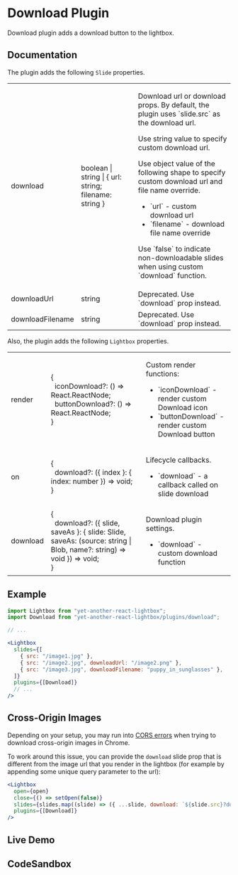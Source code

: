 # Download Plugin

Download plugin adds a download button to the lightbox.

## Documentation

The plugin adds the following `Slide` properties.

<table class="docs">
    <tbody>
    <tr>
        <td>
            download
        </td>
        <td>
            boolean | string | &#123; url: string; filename: string &#125;
        </td>
        <td>
            <p>Download url or download props. By default, the plugin uses `slide.src` as the download url.</p>
            <p>Use string value to specify custom download url.</p>
            <p>Use object value of the following shape to specify custom download url and file name override.</p>
            <ul>
                <li>`url` - custom download url</li>
                <li>`filename` - download file name override</li>
            </ul>
            <p>Use `false` to indicate non-downloadable slides when using custom `download` function.</p>
        </td>
    </tr>
    <tr>
        <td>downloadUrl</td>
        <td>
            string
        </td>
        <td>
            Deprecated. Use `download` prop instead.
        </td>
    </tr>
    <tr>
        <td>downloadFilename</td>
        <td>
            string
        </td>
        <td>
            Deprecated. Use `download` prop instead.
        </td>
    </tr>
    </tbody>
</table>

Also, the plugin adds the following `Lightbox` properties.

<table class="docs">
    <tbody>
    <tr>
        <td>render</td>
        <td>
            &#123;<br />
            &nbsp;&nbsp;iconDownload?: () => React.ReactNode;<br />
            &nbsp;&nbsp;buttonDownload?: () => React.ReactNode;<br />
            &#125;
        </td>
        <td>
            <p>Custom render functions:</p>
            <ul>
                <li>`iconDownload` - render custom Download icon</li>
                <li>`buttonDownload` - render custom Download button</li>
            </ul>
        </td>
    </tr>
    <tr>
        <td>on</td>
        <td>
            &#123;<br />
            &nbsp;&nbsp;download?: (&#123; index &#125;: &#123; index: number &#125;) => void;<br />
            &#125;
        </td>
        <td>
            <p>Lifecycle callbacks.</p>
            <ul>
                <li>`download` - a callback called on slide download</li>
            </ul>
        </td>
    </tr>
    <tr>
        <td>download</td>
        <td>
            &#123;<br />
            &nbsp;&nbsp;download?: (&#123; slide, saveAs &#125;: &#123; slide: Slide, saveAs: (source: string | Blob, name?: string) => void &#125;) => void;<br />
            &#125;
        </td>
        <td>
            <p>Download plugin settings.</p>
            <ul>
                <li>`download` - custom download function</li>
            </ul>
        </td>
    </tr>
    </tbody>
</table>

## Example

```jsx
import Lightbox from "yet-another-react-lightbox";
import Download from "yet-another-react-lightbox/plugins/download";

// ...

<Lightbox
  slides={[
    { src: "/image1.jpg" },
    { src: "/image2.jpg", downloadUrl: "/image2.png" },
    { src: "/image3.jpg", downloadFilename: "puppy_in_sunglasses" },
  ]}
  plugins={[Download]}
  // ...
/>
```

## Cross-Origin Images

Depending on your setup, you may run into [CORS errors](https://github.com/igordanchenko/yet-another-react-lightbox/issues/119)
when trying to download cross-origin images in Chrome.

To work around this issue, you can provide the `download` slide prop that is different from the image url that you
render in the lightbox (for example by appending some unique query parameter to the url):

```jsx
<Lightbox
  open={open}
  close={() => setOpen(false)}
  slides={slides.map((slide) => ({ ...slide, download: `${slide.src}?download` }))}
  plugins={[Download]}
/>
```

## Live Demo

<DownloadPluginExample />

## CodeSandbox

<CodeSandboxLink file="/src/examples/DownloadPlugin.tsx" path="/plugins/download" />
